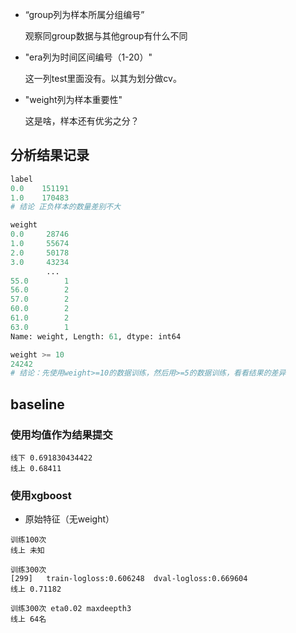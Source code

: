 * “group列为样本所属分组编号”

  观察同group数据与其他group有什么不同

* "era列为时间区间编号（1-20）"

  这一列test里面没有。以其为划分做cv。

* "weight列为样本重要性"

  这是啥，样本还有优劣之分？

## 分析结果记录
```python
label
0.0    151191
1.0    170483
# 结论 正负样本的数量差别不大

weight
0.0     28746
1.0     55674
2.0     50178
3.0     43234
        ...  
55.0        1
56.0        2
57.0        2
60.0        2
61.0        2
63.0        1
Name: weight, Length: 61, dtype: int64

weight >= 10
24242
# 结论：先使用weight>=10的数据训练，然后用>=5的数据训练，看看结果的差异


```

## baseline

### 使用均值作为结果提交
```
线下 0.691830434422
线上 0.68411
```

### 使用xgboost

* 原始特征（无weight）
```
训练100次
线上 未知

训练300次
[299]	train-logloss:0.606248	dval-logloss:0.669604
线上 0.71182

训练300次 eta0.02 maxdeepth3
线上 64名
```

